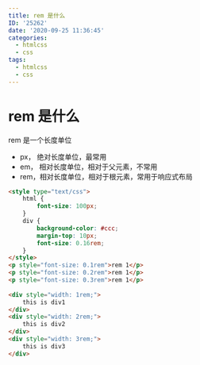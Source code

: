 ```yaml
---
title: rem 是什么
ID: '25262'
date: '2020-09-25 11:36:45'
categories:
  - htmlcss
  - css
tags:
  - htmlcss
  - css
---
```


# rem 是什么

rem 是一个长度单位

- px， 绝对长度单位，最常用
- em， 相对长度单位，相对于父元素，不常用
- rem，相对长度单位，相对于根元素，常用于响应式布局

<html-demo>

``` html
<style type="text/css">  
    html {  
        font-size: 100px;  
    }  
    div {  
        background-color: #ccc;  
        margin-top: 10px;  
        font-size: 0.16rem;  
    }  
</style>  
<p style="font-size: 0.1rem">rem 1</p>  
<p style="font-size: 0.2rem">rem 1</p>  
<p style="font-size: 0.3rem">rem 1</p>  
  
<div style="width: 1rem;">  
    this is div1  
</div>  
<div style="width: 2rem;">  
    this is div2  
</div>  
<div style="width: 3rem;">  
    this is div3  
</div>
```

</html-demo>
 
 
 
 
 
 
 
 
 
 
 
 
 
 
 
 
 
 
 
 
 
 
